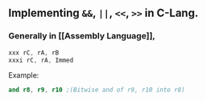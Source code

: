 ## Implementing `&&`, `||`, `<<`, `>>` in C-Lang.

### Generally in [[Assembly Language]],
```nasm
xxx rC, rA, rB
xxxi rC, rA, Immed
```
Example:
```nasm
and r8, r9, r10 ;(Bitwise and of r9, r10 into r8)
```
